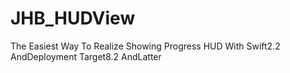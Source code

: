 # JHB_HUDView
The Easiest Way To Realize Showing Progress HUD With Swift2.2 AndDeployment Target8.2 AndLatter 
